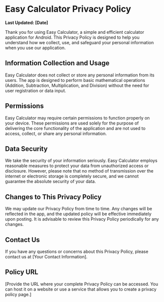 # Easy Calculator Privacy Policy

**Last Updated: [Date]**

Thank you for using Easy Calculator, a simple and efficient calculator application for Android. This Privacy Policy is designed to help you understand how we collect, use, and safeguard your personal information when you use our application.

## Information Collection and Usage

Easy Calculator does not collect or store any personal information from its users. The app is designed to perform basic mathematical operations (Addition, Subtraction, Multiplication, and Division) without the need for user registration or data input.

## Permissions

Easy Calculator may require certain permissions to function properly on your device. These permissions are used solely for the purpose of delivering the core functionality of the application and are not used to access, collect, or share any personal information.

## Data Security

We take the security of your information seriously. Easy Calculator employs reasonable measures to protect your data from unauthorized access or disclosure. However, please note that no method of transmission over the internet or electronic storage is completely secure, and we cannot guarantee the absolute security of your data.

## Changes to This Privacy Policy

We may update our Privacy Policy from time to time. Any changes will be reflected in the app, and the updated policy will be effective immediately upon posting. It is advisable to review this Privacy Policy periodically for any changes.

## Contact Us

If you have any questions or concerns about this Privacy Policy, please contact us at [Your Contact Information].

## Policy URL

[Provide the URL where your complete Privacy Policy can be accessed. You can host it on a website or use a service that allows you to create a privacy policy page.]
